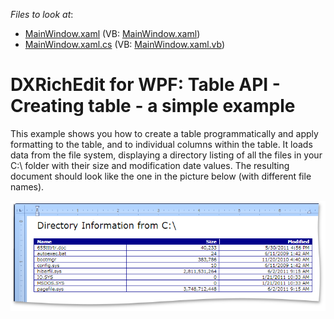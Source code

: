 <!-- default file list -->
*Files to look at*:

* [MainWindow.xaml](./CS/MainWindow.xaml) (VB: [MainWindow.xaml](./VB/MainWindow.xaml))
* [MainWindow.xaml.cs](./CS/MainWindow.xaml.cs) (VB: [MainWindow.xaml.vb](./VB/MainWindow.xaml.vb))
<!-- default file list end -->
# DXRichEdit for WPF: Table API - Creating table - a simple example


<p>This example shows you how to create a table programmatically and apply formatting to the table, and to individual columns within the table. It loads data from the file system, displaying a directory listing of all the files in your C:\ folder with their size and modification date values. The resulting document should look like the one in the picture below (with different file names). </p><p><img src="https://raw.githubusercontent.com/DevExpress-Examples/dxrichedit-for-wpf-table-api-creating-table-a-simple-example-e3266/11.1.4+/media/41b4bed9-7adf-40b5-a044-6ed8b3899d9d.png"></p>

<br/>


